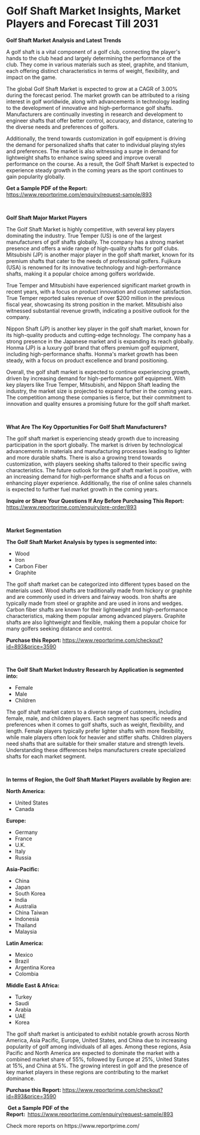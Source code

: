 <p><h1>Golf Shaft Market Insights, Market Players and Forecast Till 2031</h1></p><p><strong>Golf Shaft Market Analysis and Latest Trends</strong></p>
<p><p>A golf shaft is a vital component of a golf club, connecting the player's hands to the club head and largely determining the performance of the club. They come in various materials such as steel, graphite, and titanium, each offering distinct characteristics in terms of weight, flexibility, and impact on the game.</p><p>The global Golf Shaft Market is expected to grow at a CAGR of 3.00% during the forecast period. The market growth can be attributed to a rising interest in golf worldwide, along with advancements in technology leading to the development of innovative and high-performance golf shafts. Manufacturers are continually investing in research and development to engineer shafts that offer better control, accuracy, and distance, catering to the diverse needs and preferences of golfers.</p><p>Additionally, the trend towards customization in golf equipment is driving the demand for personalized shafts that cater to individual playing styles and preferences. The market is also witnessing a surge in demand for lightweight shafts to enhance swing speed and improve overall performance on the course. As a result, the Golf Shaft Market is expected to experience steady growth in the coming years as the sport continues to gain popularity globally.</p></p>
<p><strong>Get a Sample PDF of the Report:&nbsp;</strong> <a href="https://www.reportprime.com/enquiry/request-sample/893">https://www.reportprime.com/enquiry/request-sample/893</a></p>
<p>&nbsp;</p>
<p><strong>Golf Shaft Major Market Players</strong></p>
<p><p>The Golf Shaft Market is highly competitive, with several key players dominating the industry. True Temper (US) is one of the largest manufacturers of golf shafts globally. The company has a strong market presence and offers a wide range of high-quality shafts for golf clubs. Mitsubishi (JP) is another major player in the golf shaft market, known for its premium shafts that cater to the needs of professional golfers. Fujikura (USA) is renowned for its innovative technology and high-performance shafts, making it a popular choice among golfers worldwide.</p><p>True Temper and Mitsubishi have experienced significant market growth in recent years, with a focus on product innovation and customer satisfaction. True Temper reported sales revenue of over $200 million in the previous fiscal year, showcasing its strong position in the market. Mitsubishi also witnessed substantial revenue growth, indicating a positive outlook for the company.</p><p>Nippon Shaft (JP) is another key player in the golf shaft market, known for its high-quality products and cutting-edge technology. The company has a strong presence in the Japanese market and is expanding its reach globally. Honma (JP) is a luxury golf brand that offers premium golf equipment, including high-performance shafts. Honma's market growth has been steady, with a focus on product excellence and brand positioning.</p><p>Overall, the golf shaft market is expected to continue experiencing growth, driven by increasing demand for high-performance golf equipment. With key players like True Temper, Mitsubishi, and Nippon Shaft leading the industry, the market size is projected to expand further in the coming years. The competition among these companies is fierce, but their commitment to innovation and quality ensures a promising future for the golf shaft market.</p></p>
<p>&nbsp;</p>
<p><strong>What Are The Key Opportunities For Golf Shaft Manufacturers?</strong></p>
<p><p>The golf shaft market is experiencing steady growth due to increasing participation in the sport globally. The market is driven by technological advancements in materials and manufacturing processes leading to lighter and more durable shafts. There is also a growing trend towards customization, with players seeking shafts tailored to their specific swing characteristics. The future outlook for the golf shaft market is positive, with an increasing demand for high-performance shafts and a focus on enhancing player experience. Additionally, the rise of online sales channels is expected to further fuel market growth in the coming years.</p></p>
<p><strong>Inquire or Share Your Questions If Any Before Purchasing This Report:</strong> <a href="https://www.reportprime.com/enquiry/pre-order/893">https://www.reportprime.com/enquiry/pre-order/893</a></p>
<p>&nbsp;</p>
<p><strong>Market Segmentation</strong></p>
<p><strong>The Golf Shaft Market Analysis by types is segmented into:</strong></p>
<p><ul><li>Wood</li><li>Iron</li><li>Carbon Fiber</li><li>Graphite</li></ul></p>
<p><p>The golf shaft market can be categorized into different types based on the materials used. Wood shafts are traditionally made from hickory or graphite and are commonly used in drivers and fairway woods. Iron shafts are typically made from steel or graphite and are used in irons and wedges. Carbon fiber shafts are known for their lightweight and high-performance characteristics, making them popular among advanced players. Graphite shafts are also lightweight and flexible, making them a popular choice for many golfers seeking distance and control.</p></p>
<p><strong>Purchase this Report:&nbsp;</strong><a href="https://www.reportprime.com/checkout?id=893&price=3590">https://www.reportprime.com/checkout?id=893&price=3590</a></p>
<p>&nbsp;</p>
<p><strong>The Golf Shaft Market Industry Research by Application is segmented into:</strong></p>
<p><ul><li>Female</li><li>Male</li><li>Children</li></ul></p>
<p><p>The golf shaft market caters to a diverse range of customers, including female, male, and children players. Each segment has specific needs and preferences when it comes to golf shafts, such as weight, flexibility, and length. Female players typically prefer lighter shafts with more flexibility, while male players often look for heavier and stiffer shafts. Children players need shafts that are suitable for their smaller stature and strength levels. Understanding these differences helps manufacturers create specialized shafts for each market segment.</p></p>
<p>&nbsp;</p>
<p><strong>In terms of Region, the Golf Shaft Market Players available by Region are:</strong></p>
<p>
    <p> <strong> North America: </strong>
        <ul>
            <li>United States</li>
            <li>Canada</li>
        </ul>
        </p> 
    <p> <strong> Europe: </strong>
        <ul>
            <li>Germany</li>
            <li>France</li>
            <li>U.K.</li>
            <li>Italy</li>
            <li>Russia</li>
        </ul>
        </p> 
    <p> <strong> Asia-Pacific: </strong>
        <ul>
            <li>China</li>
            <li>Japan</li>
            <li>South Korea</li>
            <li>India</li>
            <li>Australia</li>
            <li>China Taiwan</li>
            <li>Indonesia</li>
            <li>Thailand</li>
            <li>Malaysia</li>
        </ul>
        </p> 
    <p> <strong> Latin America: </strong>
        <ul>
            <li>Mexico</li>
            <li>Brazil</li>
            <li>Argentina Korea</li>
            <li>Colombia</li>
        </ul>
        </p> 
    <p> <strong> Middle East & Africa: </strong>
        <ul>
            <li>Turkey</li>
            <li>Saudi</li>
            <li>Arabia</li>
            <li>UAE</li>
            <li>Korea</li>
        </ul>
    </p>
    </p>
<p><p>The golf shaft market is anticipated to exhibit notable growth across North America, Asia Pacific, Europe, United States, and China due to increasing popularity of golf among individuals of all ages. Among these regions, Asia Pacific and North America are expected to dominate the market with a combined market share of 55%, followed by Europe at 25%, United States at 15%, and China at 5%. The growing interest in golf and the presence of key market players in these regions are contributing to the market dominance.</p></p>
<p><strong>Purchase this Report: </strong><a href="https://www.reportprime.com/checkout?id=893&price=3590">https://www.reportprime.com/checkout?id=893&price=3590</a></p>
<p>&nbsp;<strong>Get a Sample PDF of the Report:&nbsp;&nbsp;</strong><a href="https://www.reportprime.com/enquiry/request-sample/893">https://www.reportprime.com/enquiry/request-sample/893</a></p>
<p><strong></strong></p>
<p>Check more reports on https://www.reportprime.com/</p>